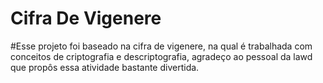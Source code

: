 # Cifra De Vigenere
#Esse projeto foi baseado na cifra de vigenere, na qual é trabalhada com conceitos de criptografia e descriptografia, agradeço ao pessoal da lawd que propôs essa atividade bastante divertida.
